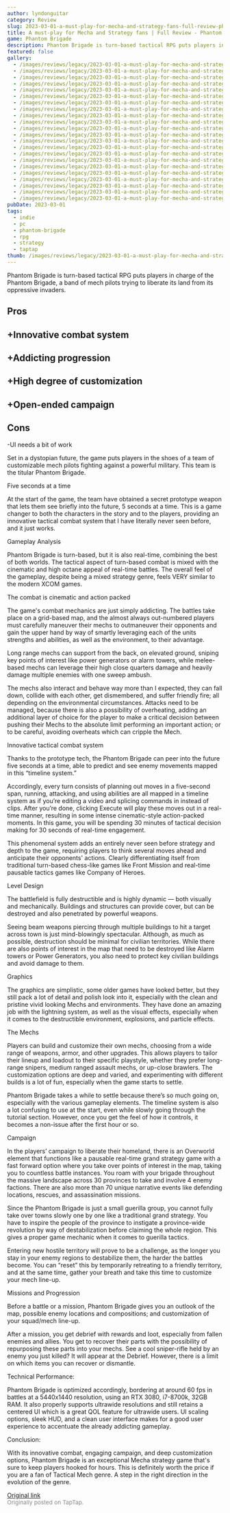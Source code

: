 ```yaml
---
author: lyndonguitar
category: Review
slug: 2023-03-01-a-must-play-for-mecha-and-strategy-fans-full-review-phantom-brigade
title: A must-play for Mecha and Strategy fans | Full Review - Phantom Brigade
game: Phantom Brigade
description: Phantom Brigade is turn-based tactical RPG puts players in charge of the Phantom Brigade, a band of mech pilots trying to liberate its land from its oppressive invaders.
featured: false
gallery:
  - /images/reviews/legacy/2023-03-01-a-must-play-for-mecha-and-strategy-fans--full-review---phantom-brigade-0.avif
  - /images/reviews/legacy/2023-03-01-a-must-play-for-mecha-and-strategy-fans--full-review---phantom-brigade-1.avif
  - /images/reviews/legacy/2023-03-01-a-must-play-for-mecha-and-strategy-fans--full-review---phantom-brigade-2.avif
  - /images/reviews/legacy/2023-03-01-a-must-play-for-mecha-and-strategy-fans--full-review---phantom-brigade-3.avif
  - /images/reviews/legacy/2023-03-01-a-must-play-for-mecha-and-strategy-fans--full-review---phantom-brigade-4.avif
  - /images/reviews/legacy/2023-03-01-a-must-play-for-mecha-and-strategy-fans--full-review---phantom-brigade-5.avif
  - /images/reviews/legacy/2023-03-01-a-must-play-for-mecha-and-strategy-fans--full-review---phantom-brigade-6.avif
  - /images/reviews/legacy/2023-03-01-a-must-play-for-mecha-and-strategy-fans--full-review---phantom-brigade-7.avif
  - /images/reviews/legacy/2023-03-01-a-must-play-for-mecha-and-strategy-fans--full-review---phantom-brigade-8.avif
  - /images/reviews/legacy/2023-03-01-a-must-play-for-mecha-and-strategy-fans--full-review---phantom-brigade-9.avif
  - /images/reviews/legacy/2023-03-01-a-must-play-for-mecha-and-strategy-fans--full-review---phantom-brigade-10.avif
  - /images/reviews/legacy/2023-03-01-a-must-play-for-mecha-and-strategy-fans--full-review---phantom-brigade-11.avif
  - /images/reviews/legacy/2023-03-01-a-must-play-for-mecha-and-strategy-fans--full-review---phantom-brigade-12.avif
  - /images/reviews/legacy/2023-03-01-a-must-play-for-mecha-and-strategy-fans--full-review---phantom-brigade-13.avif
  - /images/reviews/legacy/2023-03-01-a-must-play-for-mecha-and-strategy-fans--full-review---phantom-brigade-14.avif
  - /images/reviews/legacy/2023-03-01-a-must-play-for-mecha-and-strategy-fans--full-review---phantom-brigade-15.avif
  - /images/reviews/legacy/2023-03-01-a-must-play-for-mecha-and-strategy-fans--full-review---phantom-brigade-16.avif
  - /images/reviews/legacy/2023-03-01-a-must-play-for-mecha-and-strategy-fans--full-review---phantom-brigade-17.avif
  - /images/reviews/legacy/2023-03-01-a-must-play-for-mecha-and-strategy-fans--full-review---phantom-brigade-18.avif
  - /images/reviews/legacy/2023-03-01-a-must-play-for-mecha-and-strategy-fans--full-review---phantom-brigade-19.avif
  - /images/reviews/legacy/2023-03-01-a-must-play-for-mecha-and-strategy-fans--full-review---phantom-brigade-20.avif
  - /images/reviews/legacy/2023-03-01-a-must-play-for-mecha-and-strategy-fans--full-review---phantom-brigade-21.avif
pubDate: 2023-03-01
tags:
  - indie
  - pc
  - phantom-brigade
  - rpg
  - strategy
  - taptap
thumb: /images/reviews/legacy/2023-03-01-a-must-play-for-mecha-and-strategy-fans--full-review---phantom-brigade-0.avif
---
```


Phantom Brigade is turn-based tactical RPG puts players in charge of the Phantom Brigade, a band of mech pilots trying to liberate its land from its oppressive invaders.




## Pros



## +Innovative combat system


## +Addicting progression


## +High degree of customization


## +Open-ended campaign




## Cons


-UI needs a bit of work

Set in a dystopian future, the game puts players in the shoes of a team of customizable mech pilots fighting against a powerful military. This team is the titular Phantom Brigade.

Five seconds at a time

At the start of the game, the team have obtained a secret prototype weapon that lets them see briefly into the future, 5 seconds at a time. This is a game changer to both the characters in the story and to the players, providing an innovative tactical combat system that I have literally never seen before, and it just works.

Gameplay Analysis

Phantom Brigade is turn-based, but it is also real-time, combining the best of both worlds. The tactical aspect of turn-based combat is mixed with the cinematic and high octane appeal of real-time battles. The overall feel of the gameplay, despite being a mixed strategy genre, feels VERY similar to the modern XCOM games.

The combat is cinematic and action packed

The game's combat mechanics are just simply addicting. The battles take place on a grid-based map, and the almost always out-numbered players must carefully maneuver their mechs to outmaneuver their opponents and gain the upper hand by way of smartly leveraging each of the units strengths and abilities, as well as the environment, to their advantage.

Long range mechs can support from the back, on elevated ground, sniping key points of interest like power generators or alarm towers, while melee-based mechs can leverage their high close quarters damage and heavily damage multiple enemies with one sweep ambush.

The mechs also interact and behave way more than I expected, they can fall down, collide with each other, get dismembered, and suffer friendly fire; all depending on the environmental circumstances. Attacks need to be managed, because there is also a possibility of overheating, adding an additional layer of choice for the player to make a critical decision between pushing their Mechs to the absolute limit performing an important action; or to be careful, avoiding overheats which can cripple the Mech.

Innovative tactical combat system

Thanks to the prototype tech, the Phantom Brigade can peer into the future five seconds at a time, able to predict and see enemy movements mapped in this “timeline system.”

Accordingly, every turn consists of planning out moves in a five-second span, running, attacking, and using abilities are all mapped in a timeline system as if you’re editing a video and splicing commands in instead of clips. After you’re done, clicking Execute will play these moves out in a real-time manner, resulting in some intense cinematic-style action-packed moments. In this game, you will be spending 30 minutes of tactical decision making for 30 seconds of real-time engagement.

This phenomenal system adds an entirely never seen before strategy and depth to the game, requiring players to think several moves ahead and anticipate their opponents' actions. Clearly differentiating itself from traditional turn-based chess-like games like Front Mission and real-time pausable tactics games like Company of Heroes.

Level Design

The battlefield is fully destructible and is highly dynamic — both visually and mechanically. Buildings and structures can provide cover, but can be destroyed and also penetrated by powerful weapons.

Seeing beam weapons piercing through multiple buildings to hit a target across town is just mind-blowingly spectacular. Although, as much as possible, destruction should be minimal for civilian territories. While there are also points of interest in the map that need to be destroyed like Alarm towers or Power Generators, you also need to protect key civilian buildings and avoid damage to them.

Graphics

The graphics are simplistic, some older games have looked better, but they still pack a lot of detail and polish look into it, especially with the clean and pristine vivid looking Mechs and environments. They have done an amazing job with the lightning system, as well as the visual effects, especially when it comes to the destructible environment, explosions, and particle effects.

The Mechs

Players can build and customize their own mechs, choosing from a wide range of weapons, armor, and other upgrades. This allows players to tailor their lineup and loadout to their specific playstyle, whether they prefer long-range snipers, medium ranged assault mechs, or up-close brawlers. The customization options are deep and varied, and experimenting with different builds is a lot of fun, especially when the game starts to settle.

Phantom Brigade takes a while to settle because there’s so much going on, especially with the various gameplay elements. The timeline system is also a lot confusing to use at the start, even while slowly going through the tutorial section. However, once you get the feel of how it controls, it becomes a non-issue after the first hour or so.

Campaign

In the players’ campaign to liberate their homeland, there is an Overworld element that functions like a pausable real-time grand strategy game with a fast forward option where you take over points of interest in the map, taking you to countless battle instances. You roam with your brigade throughout the massive landscape across 30 provinces to take and involve 4 enemy factions. There are also more than 70 unique narrative events like defending locations, rescues, and assassination missions.

Since the Phantom Brigade is just a small guerilla group, you cannot fully take over towns slowly one by one like a traditional grand strategy. You have to inspire the people of the province to instigate a province-wide revolution by way of destabilization before claiming the whole region. This gives a proper game mechanic when it comes to guerilla tactics.

Entering new hostile territory will prove to be a challenge, as the longer you stay in your enemy regions to destabilize them, the harder the battles become. You can “reset” this by temporarily retreating to a friendly territory, and at the same time, gather your breath and take this time to customize your mech line-up.

Missions and Progression

Before a battle or a mission, Phantom Brigade gives you an outlook of the map, possible enemy locations and compositions; and customization of your squad/mech line-up.

After a mission, you get debrief with rewards and loot, especially from fallen enemies and allies. You get to recover their parts with the possibility of repurposing these parts into your mechs. See a cool sniper-rifle held by an enemy you just killed? It will appear at the Debrief. However, there is a limit on which items you can recover or dismantle.

Technical Performance:

Phantom Brigade is optimized accordingly, bordering at around 60 fps in battles at a 5440x1440 resolution, using an RTX 3080, i7-8700k, 32GB RAM. It also properly supports ultrawide resolutions and still retains a centered UI which is a great QOL feature for ultrawide users. UI scaling options, sleek HUD, and a clean user interface makes for a good user experience to accentuate the already addicting gameplay.

Conclusion:

With its innovative combat, engaging campaign, and deep customization options, Phantom Brigade is an exceptional Mecha strategy game that's sure to keep players hooked for hours. This is definitely worth the price if you are a fan of Tactical Mech genre. A step in the right direction in the evolution of the genre.

[Original link](https://www.taptap.io/post/4680069)<br><span style="font-size: 0.95em; color: #888;">Originally posted on TapTap.</span>